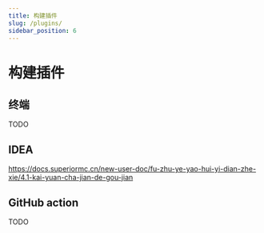 ```yaml
---
title: 构建插件
slug: /plugins/
sidebar_position: 6
---
```


# 构建插件

## 终端

TODO

## IDEA

https://docs.superiormc.cn/new-user-doc/fu-zhu-ye-yao-hui-yi-dian-zhe-xie/4.1-kai-yuan-cha-jian-de-gou-jian

## GitHub action

TODO
